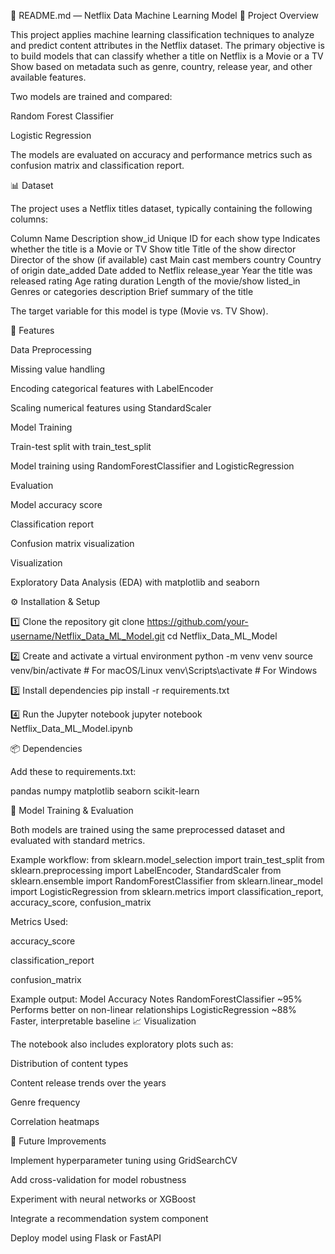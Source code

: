 📘 README.md — Netflix Data Machine Learning Model
🧠 Project Overview

This project applies machine learning classification techniques to analyze and predict content attributes in the Netflix dataset.
The primary objective is to build models that can classify whether a title on Netflix is a Movie or a TV Show based on metadata such as genre, country, release year, and other available features.

Two models are trained and compared:

Random Forest Classifier

Logistic Regression

The models are evaluated on accuracy and performance metrics such as confusion matrix and classification report.

📊 Dataset

The project uses a Netflix titles dataset, typically containing the following columns:

Column Name	Description
show_id	Unique ID for each show
type	Indicates whether the title is a Movie or TV Show
title	Title of the show
director	Director of the show (if available)
cast	Main cast members
country	Country of origin
date_added	Date added to Netflix
release_year	Year the title was released
rating	Age rating
duration	Length of the movie/show
listed_in	Genres or categories
description	Brief summary of the title

The target variable for this model is type (Movie vs. TV Show).

🧩 Features

Data Preprocessing

Missing value handling

Encoding categorical features with LabelEncoder

Scaling numerical features using StandardScaler

Model Training

Train-test split with train_test_split

Model training using RandomForestClassifier and LogisticRegression

Evaluation

Model accuracy score

Classification report

Confusion matrix visualization

Visualization

Exploratory Data Analysis (EDA) with matplotlib and seaborn


⚙️ Installation & Setup

1️⃣ Clone the repository
git clone https://github.com/your-username/Netflix_Data_ML_Model.git
cd Netflix_Data_ML_Model

2️⃣ Create and activate a virtual environment
python -m venv venv
source venv/bin/activate    # For macOS/Linux
venv\Scripts\activate       # For Windows

3️⃣ Install dependencies
pip install -r requirements.txt

4️⃣ Run the Jupyter notebook
jupyter notebook Netflix_Data_ML_Model.ipynb

📦 Dependencies

Add these to requirements.txt:

pandas
numpy
matplotlib
seaborn
scikit-learn

🚀 Model Training & Evaluation

Both models are trained using the same preprocessed dataset and evaluated with standard metrics.

Example workflow:
from sklearn.model_selection import train_test_split
from sklearn.preprocessing import LabelEncoder, StandardScaler
from sklearn.ensemble import RandomForestClassifier
from sklearn.linear_model import LogisticRegression
from sklearn.metrics import classification_report, accuracy_score, confusion_matrix

Metrics Used:

accuracy_score

classification_report

confusion_matrix

Example output:
Model	Accuracy	Notes
RandomForestClassifier	~95%	Performs better on non-linear relationships
LogisticRegression	~88%	Faster, interpretable baseline
📈 Visualization

The notebook also includes exploratory plots such as:

Distribution of content types

Content release trends over the years

Genre frequency

Correlation heatmaps

🧭 Future Improvements

Implement hyperparameter tuning using GridSearchCV

Add cross-validation for model robustness

Experiment with neural networks or XGBoost

Integrate a recommendation system component

Deploy model using Flask or FastAPI
